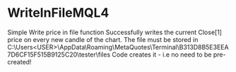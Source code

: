 # WriteInFileMQL4
Simple Write price in file function
Successfully writes the current Close[1] price on every new candle of the chart.
The file must be stored in C:\Users\<USER>\AppData\Roaming\MetaQuotes\Terminal\B313D8B5E3EEA7D6CF15F515B9125C20\tester\files
Code creates it - i.e no need to be pre-created!
